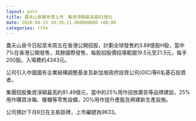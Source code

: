 ```yaml
---
layout: post
title: 農夫山泉擬來港上市　集資淨額最高逾81億元
date: 2020-08-25 10:29:21.000000000 +08:00
categories: rthk
---
```


農夫山泉今日起至本周五在香港公開招股，計劃全球發售約3.88億股H股，當中7%在香港公開發售，其餘國際發售，每股招股價招導範圍19.5元至21.5元，每手200股。入場費約4343元。

公司引入中國國有企業結構調整基金及新加坡政府投資公司(GIC)等6名基石投資者。

集團招股集資淨額最高約81.49億元，當中約25%用作投放廣告等品牌建設，25%用作購買冰箱、暖櫃等零售設備，20%用作提升產能及興建新生產設施。

公司預計下月8日在主板掛牌，上市編號為9633。
